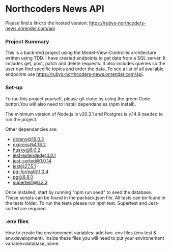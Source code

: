 # Northcoders News API

Please find a link to the hosted version:
https://rubys-northcoders-news.onrender.com/api

### Project Summary ###
This is a back-end project using the Model-View-Controller architecture written using TDD. I have created endpoints to get data from a SQL server. It includes get, post, patch and delete requests. It also includes queries so the user can find specific topics and order the data.
To see a list of all available endpoints use https://rubys-northcoders-news.onrender.com/api. 

### Set-up ###
To run this project yourself, please git clone by using the green Code button.You will also need to install dependancies (npm install).

The minimum version of Node.js is v20.3.1 and Postgres is v.14.9 needed to run the project.

Other dependancies are: 
* dotenv@16.0.3
* express@4.18.2
* husky@8.0.2
* jest-extended@4.0.1
* jest-sorted@1.0.14
* jest@27.5.1
* pg-format@1.0.4
* pg@8.8.0
* supertest@6.3.3

Once installed, start by running "npm run seed" to seed the database. These scripts can be found in the packack.json file. 
All tests can be found in the tests folder. To run the tests please run npm test. Supertest and Jest-sorted are required. 

### .env files ###
How to create the environement variables: add two .env files (env.test & env.development). Inside these files you will need to put your environement variable=database_name. 
